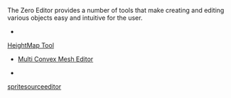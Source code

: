 
The Zero Editor provides a number of tools that make creating and editing various objects easy and intuitive for the user.

-
 [HeightMap Tool](https://github.com/zeroengineteam/ZeroDocs/blob/master/zero_editor_documentation/zeromanual/editor/tools/heightmaptool.markdown)

-  [Multi Convex Mesh Editor](https://github.com/zeroengineteam/ZeroDocs/blob/master/zero_editor_documentation/zeromanual/editor/tools/multiconvexmesheditor.markdown)

-
 [spritesourceeditor](https://github.com/zeroengineteam/ZeroDocs/blob/master/zero_editor_documentation/zeromanual/graphics/sprites/spritesourceeditor.markdown)
 

 